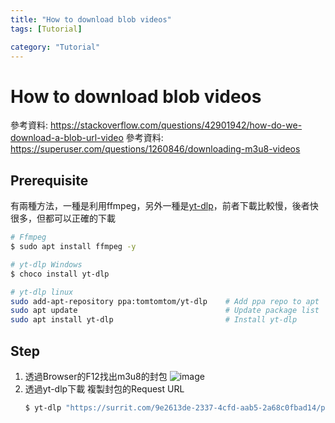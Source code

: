```yaml
---
title: "How to download blob videos"
tags: [Tutorial]

category: "Tutorial"
---
```


# How to download blob videos
參考資料: https://stackoverflow.com/questions/42901942/how-do-we-download-a-blob-url-video
參考資料: https://superuser.com/questions/1260846/downloading-m3u8-videos
<!-- more -->

## Prerequisite
有兩種方法，一種是利用ffmpeg，另外一種是[yt-dlp](https://github.com/yt-dlp/yt-dlp/wiki/Installation)，前者下載比較慢，後者快很多，但都可以正確的下載
```bash
# Ffmpeg
$ sudo apt install ffmpeg -y

# yt-dlp Windows
$ choco install yt-dlp

# yt-dlp linux
sudo add-apt-repository ppa:tomtomtom/yt-dlp    # Add ppa repo to apt
sudo apt update                                 # Update package list
sudo apt install yt-dlp                         # Install yt-dlp
```

## Step
1. 透過Browser的F12找出m3u8的封包
    ![image](https://hackmd.io/_uploads/HyrYRTR4kl.png)
2. 透過yt-dlp下載
    複製封包的Request URL
    ```bash
    $ yt-dlp "https://surrit.com/9e2613de-2337-4cfd-aab5-2a68c0fbad14/playlist.m3u8"
    ```